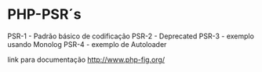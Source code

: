 # PHP-PSR´s

PSR-1 - Padrão básico de codificação
PSR-2 - Deprecated
PSR-3 - exemplo usando Monolog
PSR-4 - exemplo de Autoloader

link para documentação http://www.php-fig.org/